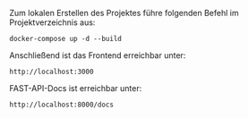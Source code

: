 Zum lokalen Erstellen des Projektes führe folgenden Befehl im Projektverzeichnis aus:

    docker-compose up -d --build


Anschließend ist das Frontend erreichbar unter:

    http://localhost:3000


FAST-API-Docs ist erreichbar unter:

    http://localhost:8000/docs